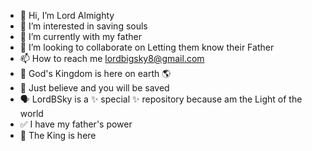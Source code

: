 - 👋 Hi, I’m Lord Almighty 
- 👀 I’m interested in saving souls 
- 🌱 I’m currently with my father 
- 💞️ I’m looking to collaborate on Letting them know their Father 
- 📫 How to reach me lordbigsky8@gmail.com
- 🌅 God's Kingdom is here on earth 🌎
- 🚀 Just believe and you will be saved
- 🗣️ LordBSky is a ✨ special ✨ repository because am the Light of the world
- ✅ I have my father's power
- 👑 The King is here
